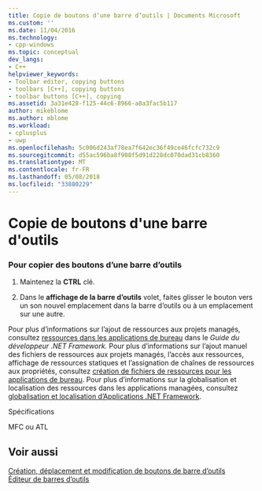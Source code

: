 ```yaml
---
title: Copie de boutons d’une barre d’outils | Documents Microsoft
ms.custom: ''
ms.date: 11/04/2016
ms.technology:
- cpp-windows
ms.topic: conceptual
dev_langs:
- C++
helpviewer_keywords:
- Toolbar editor, copying buttons
- toolbars [C++], copying buttons
- toolbar buttons [C++], copying
ms.assetid: 3a31e428-f125-44c6-8966-a8a3fac5b117
author: mikeblome
ms.author: mblome
ms.workload:
- cplusplus
- uwp
ms.openlocfilehash: 5c006d243af78ea7f642ec36f49ce46fcfc732c9
ms.sourcegitcommit: d55ac596ba8f908f5d91d228dc070dad31cb8360
ms.translationtype: MT
ms.contentlocale: fr-FR
ms.lasthandoff: 05/08/2018
ms.locfileid: "33880229"
---
```

# <a name="copying-buttons-from-a-toolbar"></a>Copie de boutons d'une barre d'outils
### <a name="to-copy-buttons-from-a-toolbar"></a>Pour copier des boutons d’une barre d’outils  
  
1.  Maintenez la **CTRL** clé.  
  
2.  Dans le **affichage de la barre d’outils** volet, faites glisser le bouton vers un son nouvel emplacement dans la barre d’outils ou à un emplacement sur une autre.  
  
 Pour plus d’informations sur l’ajout de ressources aux projets managés, consultez [ressources dans les applications de bureau](/dotnet/framework/resources/index) dans le *Guide du développeur .NET Framework.* Pour plus d’informations sur l’ajout manuel des fichiers de ressources aux projets managés, l’accès aux ressources, affichage de ressources statiques et l’assignation de chaînes de ressources aux propriétés, consultez [création de fichiers de ressources pour les applications de bureau](/dotnet/framework/resources/creating-resource-files-for-desktop-apps). Pour plus d’informations sur la globalisation et localisation des ressources dans les applications managées, consultez [globalisation et localisation d’Applications .NET Framework](/dotnet/standard/globalization-localization/index).  
  
 Spécifications  
  
 MFC ou ATL  
  
## <a name="see-also"></a>Voir aussi  
 [Création, déplacement et modification de boutons de barre d’outils](../windows/creating-moving-and-editing-toolbar-buttons.md)   
 [Éditeur de barres d’outils](../windows/toolbar-editor.md)


